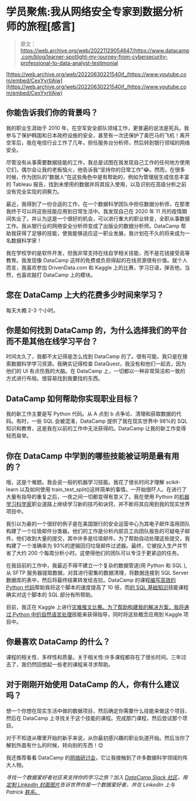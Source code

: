 # 学员聚焦:我从网络安全专家到数据分析师的旅程[感言]

> 原文：<https://web.archive.org/web/20221129054647/https://www.datacamp.com/blog/learner-spotlight-my-journey-from-cybersecurity-professional-to-data-analyst-testimonial>

[https://web.archive.org/web/20220630221540if_/https://www.youtube.com/embed/CexYyrtIAjw](https://web.archive.org/web/20220630221540if_/https://www.youtube.com/embed/CexYyrtIAjw)

## 你能告诉我们你的背景吗？

我的职业生涯始于 2010 年，在空军安全部队领域工作，更普遍的说法是宪兵。我参与了保护韩国和日本政府设施的安全，甚至有一次还保护了奥巴马的飞机！离开空军后，我在电信行业工作了几年，担任服务台分析师，然后转到银行领域的网络安全。

尽管没有从事需要数据技能的工作，我总是试图在我发现自己工作的任何地方使用它们，偶尔会让我的老板恼火，他告诉我“坚持你的日常工作”😂。然而，在很多时候，作为团队的“数据人”在这些角色中是有帮助的，例如为管理层生成信息丰富的 Tableau 报告，找到未使用的数据并将其投入使用，以及识别在高级分析之前没有完全实现的洞察力。

最近，我得到了一份合适的工作，在一个数据科学团队中担任数据分析师，在那里我终于可以将这些技能应用到日常生活中。我发现自己在 2020 年 11 月的疫情期间失业了，并认为这是一个很好的机会，可以进行重大的职业转变，全职从事数据工作。我从银行业的网络安全分析师变成了出版业的数据分析师。DataCamp 帮助我获得了足够的技能，使我能够适应这一职业发展，我计划在不久的将来成为一名数据科学家！

我在学校学的是软件开发，但我非常支持在线自学相关技能，而不是花钱接受高等教育。我发现像 DataCamp 这样的免费或负担得起的在线资源很有价值。就个人而言，我喜欢参加 DrivenData.com 和 Kaggle 上的比赛，学习日语，弹吉他，当然，也喜欢敲打 DataCamp 上的模块。

## 您在 DataCamp 上大约花费多少时间来学习？

每天大概 2-3 个小时。

## 你是如何找到 DataCamp 的，为什么选择我们的平台而不是其他在线学习平台？

时间太久了，我都不太记得是怎么找到 DataCamp 的了。很有可能，我只是在搜索数据科学学习资源。我确实记得检查 DataQuest，我没有和他们一起去，因为他们的 UI 有点伤我的大脑。在 DataCamp 上，一切都以一种非常简洁和一致的方式进行布局。很容易找到我要找的东西。

## DataCamp 如何帮助你实现职业目标？

我的新工作主要是写 Python 代码。从 A 点到 b 点争论、清理和获取数据的代码。有时，一些 SQL 会被混淆，DataCamp 提供了我在现实世界中 98%的 SQL 知识和教育，这是我在以前的工作中无法获得的。DataCamp 让我的新工作变得轻而易举。

## 你在 DataCamp 中学到的哪些技能被证明是最有用的？

哦，这是个难题。我会说一般的机器学习技能。我花了很长时间才理解 scikit-learn 以及如何使用 train_test_split()这样简单的事情。一开始很吓人。在进行了大量有指导的重复之后，一夜之间一切都变得有意义了。我在使用 Python 的[机器学习科学家](https://web.archive.org/web/20220630221540/https://www.datacamp.com/tracks/machine-learning-fundamentals-with-python)职业道路上继续学习新的技巧和诀窍，并不断将其应用到我的现实世界项目中。

我引以为豪的一个很好的例子是在美国银行的安全运营中心为其电子邮件滥用团队构建了一个垃圾邮件分类器。他们的工作是分析内部员工向团队报告的可疑电子邮件。他们收到大量的提交，其中许多是垃圾邮件。为了帮助自动处理这些提交，我构建了一个准确率为 93%的逻辑回归垃圾邮件过滤器。最终，它被投入生产并节省了大约 200 个每周分析小时。这使得他们的团队可以专注于更紧迫的任务。

在我目前的工作中，我最近不得不建立一个复杂的数据管道(用 Python 和 SQL ),从 SFTP 服务器提取数据，对其进行密集的数据清理，将数据连接到 SQL Server 数据库的表中，然后将最终结果转发给吉拉。DataCamp 的课程[编写高效的 Python 代码](https://web.archive.org/web/20220630221540/http://datacamp.com/courses/writing-efficient-python-code)帮助我将这个脚本的速度提高了 10 倍，而[的 SQL 基础知识](https://web.archive.org/web/20220630221540/http://datacamp.com/tracks/sql-fundamentals)技能课程确实对这个脚本的 SQL 部分有所帮助。

目前，我正在 Kaggle 上进行[灾难推文比赛。为了帮助构建我的解决方案，我将通过 Python 中的](https://web.archive.org/web/20220630221540/https://www.kaggle.com/c/nlp-getting-started/overview)[自然语言处理](https://web.archive.org/web/20220630221540/https://datacamp.com/tracks/natural-language-processing-in-python)技能来获得指导，同时将这些概念应用到 Kaggle 项目中。

## 你最喜欢 DataCamp 的什么？

课程的相关性、多样性和质量。关于相关性:许多课程都存在了很长时间。三年过去了，我仍然回想起一些老的课程来寻求帮助。

## 对于刚刚开始使用 DataCamp 的人，你有什么建议吗？

想一个你想在现实生活中做的数据项目，然后确定你需要什么技能来做这个项目，然后在 DataCamp 上寻找关于这个技能的课程。完成那门课程，然后尝试那个项目。

对于不知道从哪里开始的新手来说，从你最初感兴趣的职业轨道开始。然后当你了解到外面有什么的时候，转向别的东西！😊

我还推荐看看 DataCamp 的[网络研讨会](https://web.archive.org/web/20220630221540/http://datacamp.com/webinars)，它让我接触到了许多数据科学领域的伟大人物。

*寻找一个数据爱好者社区来支持你的学习之旅？加入 [DataCamp Slack 社区](https://web.archive.org/web/20220630221540/https://support.datacamp.com/hc/en-us/articles/360001915993-The-DataCamp-Slack-Community-An-Overview)，用[定制 LinkedIn 封面图片](https://web.archive.org/web/20220630221540/https://www.datacamp.com/community/blog/linkedin-covers)告诉世界你是一个数据爱好者，并在 LinkedIn 上与 Patrick [联系。](https://web.archive.org/web/20220630221540/https://www.linkedin.com/in/patrickkellyofficial/)*